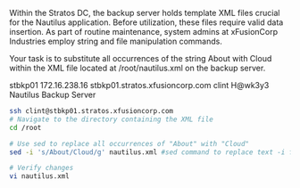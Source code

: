 Within the Stratos DC, the backup server holds template XML files crucial for the Nautilus application. Before utilization, these files require valid data insertion. As part of routine maintenance, system admins at xFusionCorp Industries employ string and file manipulation commands.



Your task is to substitute all occurrences of the string About with Cloud within the XML file located at /root/nautilus.xml on the backup server.

stbkp01	172.16.238.16	stbkp01.stratos.xfusioncorp.com	clint	H@wk3y3	Nautilus Backup Server

```bash
ssh clint@stbkp01.stratos.xfusioncorp.com
# Navigate to the directory containing the XML file
cd /root

# Use sed to replace all occurrences of "About" with "Cloud"
sed -i 's/About/Cloud/g' nautilus.xml #sed command to replace text -i for in-place editing

# Verify changes
vi nautilus.xml
